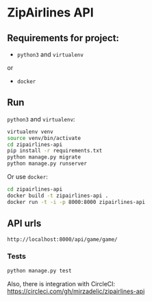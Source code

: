 # ZipAirlines API

## Requirements for project:
 - `python3` and `virtualenv`

 or

 - `docker`


## Run

`python3` and `virtualenv`:
```sh
virtualenv venv
source venv/bin/activate
cd zipairlines-api
pip install -r requirements.txt
python manage.py migrate
python manage.py runserver
```

Or use `docker`:
```sh
cd zipairlines-api
docker build -t zipairlines-api .
docker run -t -i -p 8000:8000 zipairlines-api
```


## API urls
`http://localhost:8000/api/game/game/`


### Tests
```sh
python manage.py test
```

Also, there is integration with CircleCI:
https://circleci.com/gh/mirzadelic/zipairlines-api
